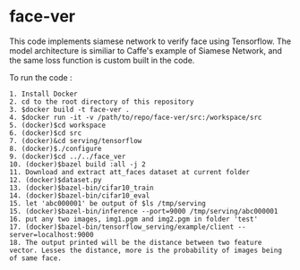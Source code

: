 # face-ver

This  code implements siamese network to verify face using Tensorflow. The model architecture is similiar to Caffe's example of Siamese Network, and the same loss function is custom built in the code.

To run the code : 

```shell
1. Install Docker
2. cd to the root directory of this repository
3. $docker build -t face-ver .
4. $docker run -it -v /path/to/repo/face-ver/src:/workspace/src
5. (docker)$cd workspace
6. (docker)$cd src
7. (docker)&cd serving/tensorflow
8. (docker)$./configure
9. (docker)$cd ../../face_ver
10. (docker)$bazel build :all -j 2
11. Download and extract att_faces dataset at current folder
12. (docker)$dataset.py
13. (docker)$bazel-bin/cifar10_train
14. (docker)$bazel-bin/cifar10_eval
15. let 'abc000001' be output of $ls /tmp/serving
15. (docker)$bazel-bin/inference --port=9000 /tmp/serving/abc000001
16. put any two images, img1.pgm and img2.pgm in folder 'test'
17. (docker)$bazel-bin/tensorflow_serving/example/client --server=localhost:9000
18. The output printed will be the distance between two feature vector. Lesses the distance, more is the probability of images being of same face.
```
